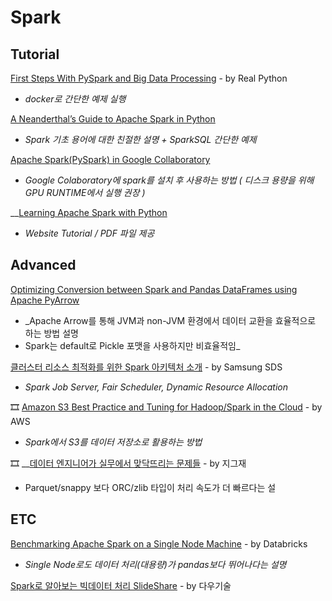 # Spark

## Tutorial

[First Steps With PySpark and Big Data Processing](https://realpython.com/pyspark-intro/) - by Real Python  
  -  _docker로 간단한 예제 실행_

[A Neanderthal’s Guide to Apache Spark in Python](https://towardsdatascience.com/a-neanderthals-guide-to-apache-spark-in-python-9ef1f156d427)  
  -  _Spark 기초 용어에 대한 친절한 설명 + SparkSQL 간단한 예제_

[Apache Spark\(PySpark\) in Google Collaboratory](https://medium.com/@sushantgautam_930/apache-spark-in-google-collaboratory-in-3-steps-e0acbba654e6)  
  -  _Google Colaboratory에 spark를 설치 후 사용하는 방법 \( 디스크 용량을 위해 GPU RUNTIME에서 실행 권장 \)_

\_\_[Learning Apache Spark with Python](https://runawayhorse001.github.io/LearningApacheSpark/index.html)  
  -  _Website Tutorial / PDF 파일 제공_

## Advanced

[Optimizing Conversion between Spark and Pandas DataFrames using Apache PyArrow](https://blog.clairvoyantsoft.com/optimizing-conversion-between-spark-and-pandas-dataframes-using-apache-pyarrow-9d439cbf2010)  
  -  _Apache Arrow를 통해 JVM과 non-JVM 환경에서 데이터 교환을 효율적으로 하는 방법 설명  
  -  Spark는 default로 Pickle 포맷을 사용하지만 비효율적임_

[클러스터 리소스 최적화를 위한 Spark 아키텍처 소개](https://www.samsungsds.com/global/ko/support/insights/Spark-Cluster-job-server.html) - by Samsung SDS  
  -  _Spark Job Server, Fair Scheduler, Dynamic Resource Allocation_

🎞 [Amazon S3 Best Practice and Tuning for Hadoop/Spark in the Cloud](https://www.slideshare.net/ssuserca76a5/amazon-s3-best-practice-and-tuning-for-hadoopspark-in-the-cloud) - by AWS  
  -  _Spark에서 S3를 데이터 저장소로 활용하는 방법_

🎞 __[데이터 엔지니어가 실무에서 맞닥뜨리는 문제들](https://www.slideshare.net/SungWoonSo/awskrug-235407792) - by 지그재  
  -  Parquet/snappy 보다 ORC/zlib 타입이 처리 속도가 더 빠르다는 설

## ETC

[Benchmarking Apache Spark on a Single Node Machine](https://databricks.com/blog/2018/05/03/benchmarking-apache-spark-on-a-single-node-machine.html) - by Databricks  
  -  _Single Node로도 데이터 처리\(대용량\)가 pandas보다  뛰어나다는 설명_

[Spark로 알아보는 빅데이터 처리 SlideShare](https://www.slideshare.net/JoenggyuLenKim/spark-152302106?fbclid=IwAR0FWY83VgVU2rpJKB1BswmAbjL_Z1tXqjoJIbKIdQ9A2FA-p6BN7w5xQec) - by 다우기술

